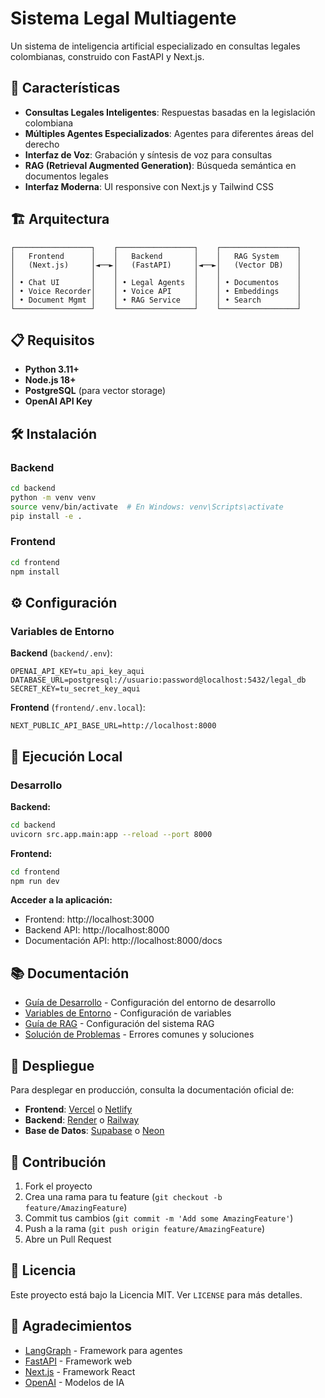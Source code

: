 # Sistema Legal Multiagente

Un sistema de inteligencia artificial especializado en consultas legales colombianas, construido con FastAPI y Next.js.

## 🚀 Características

- **Consultas Legales Inteligentes**: Respuestas basadas en la legislación colombiana
- **Múltiples Agentes Especializados**: Agentes para diferentes áreas del derecho
- **Interfaz de Voz**: Grabación y síntesis de voz para consultas
- **RAG (Retrieval Augmented Generation)**: Búsqueda semántica en documentos legales
- **Interfaz Moderna**: UI responsive con Next.js y Tailwind CSS

## 🏗️ Arquitectura

```
┌─────────────────┐    ┌─────────────────┐    ┌─────────────────┐
│   Frontend      │    │   Backend       │    │   RAG System    │
│   (Next.js)     │◄──►│   (FastAPI)     │◄──►│   (Vector DB)   │
│                 │    │                 │    │                 │
│ • Chat UI       │    │ • Legal Agents  │    │ • Documentos    │
│ • Voice Recorder│    │ • Voice API     │    │ • Embeddings    │
│ • Document Mgmt │    │ • RAG Service   │    │ • Search        │
└─────────────────┘    └─────────────────┘    └─────────────────┘
```

## 📋 Requisitos

- **Python 3.11+**
- **Node.js 18+**
- **PostgreSQL** (para vector storage)
- **OpenAI API Key**

## 🛠️ Instalación

### Backend

```bash
cd backend
python -m venv venv
source venv/bin/activate  # En Windows: venv\Scripts\activate
pip install -e .
```

### Frontend

```bash
cd frontend
npm install
```

## ⚙️ Configuración

### Variables de Entorno

**Backend** (`backend/.env`):
```env
OPENAI_API_KEY=tu_api_key_aqui
DATABASE_URL=postgresql://usuario:password@localhost:5432/legal_db
SECRET_KEY=tu_secret_key_aqui
```

**Frontend** (`frontend/.env.local`):
```env
NEXT_PUBLIC_API_BASE_URL=http://localhost:8000
```

## 🚀 Ejecución Local

### Desarrollo

**Backend:**
```bash
cd backend
uvicorn src.app.main:app --reload --port 8000
```

**Frontend:**
```bash
cd frontend
npm run dev
```

**Acceder a la aplicación:**
- Frontend: http://localhost:3000
- Backend API: http://localhost:8000
- Documentación API: http://localhost:8000/docs

## 📚 Documentación

- [Guía de Desarrollo](docs/DEVELOPMENT.md) - Configuración del entorno de desarrollo
- [Variables de Entorno](docs/ENV_EXAMPLE.md) - Configuración de variables
- [Guía de RAG](docs/RAG_SETUP_GUIDE.md) - Configuración del sistema RAG
- [Solución de Problemas](docs/TROUBLESHOOTING.md) - Errores comunes y soluciones

## 🚀 Despliegue

Para desplegar en producción, consulta la documentación oficial de:
- **Frontend**: [Vercel](https://vercel.com/docs) o [Netlify](https://docs.netlify.com/)
- **Backend**: [Render](https://render.com/docs) o [Railway](https://docs.railway.app/)
- **Base de Datos**: [Supabase](https://supabase.com/docs) o [Neon](https://neon.tech/docs)

## 🤝 Contribución

1. Fork el proyecto
2. Crea una rama para tu feature (`git checkout -b feature/AmazingFeature`)
3. Commit tus cambios (`git commit -m 'Add some AmazingFeature'`)
4. Push a la rama (`git push origin feature/AmazingFeature`)
5. Abre un Pull Request

## 📄 Licencia

Este proyecto está bajo la Licencia MIT. Ver `LICENSE` para más detalles.

## 🙏 Agradecimientos

- [LangGraph](https://github.com/langchain-ai/langgraph) - Framework para agentes
- [FastAPI](https://fastapi.tiangolo.com/) - Framework web
- [Next.js](https://nextjs.org/) - Framework React
- [OpenAI](https://openai.com/) - Modelos de IA